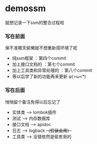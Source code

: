 # demossm
就想记录一下ssm的整合过程啦<br>

### 写在前面
保不准哪天偷懒就不想重新搭环境了呢
+ 纯ssm框架 ：第四个commit
+ 加上接口文档的 ：第七个commit
+ 加上工具类和异常处理的 ：第八个commit
+ 等以后学了新的功能再来更新 φ(>ω<*) 

### 写在后面
悄悄留个备注免得以后忘记了
+ 实体类 --> lombok插件
+ 测试 --> 内存数据库
+ 接口文档 --> apidoc
+ 日志 --> logback ~~（假装会用）~~
+ 工具类 --> 没错依然是偷岽哥的
